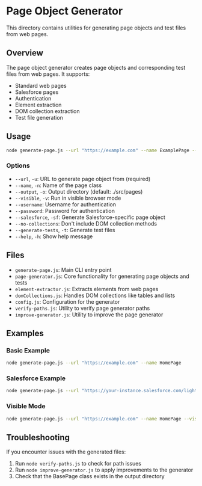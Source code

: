 # Page Object Generator

This directory contains utilities for generating page objects and test files from web pages.

## Overview

The page object generator creates page objects and corresponding test files from web pages. It supports:

- Standard web pages
- Salesforce pages
- Authentication
- Element extraction
- DOM collection extraction
- Test file generation

## Usage

```bash
node generate-page.js --url "https://example.com" --name ExamplePage --generate-tests
```

### Options

- `--url`, `-u`: URL to generate page object from (required)
- `--name`, `-n`: Name of the page class
- `--output`, `-o`: Output directory (default: ./src/pages)
- `--visible`, `-v`: Run in visible browser mode
- `--username`: Username for authentication
- `--password`: Password for authentication
- `--salesforce`, `-sf`: Generate Salesforce-specific page object
- `--no-collections`: Don't include DOM collection methods
- `--generate-tests`, `-t`: Generate test files
- `--help`, `-h`: Show help message

## Files

- `generate-page.js`: Main CLI entry point
- `page-generator.js`: Core functionality for generating page objects and tests
- `element-extractor.js`: Extracts elements from web pages
- `domCollections.js`: Handles DOM collections like tables and lists
- `config.js`: Configuration for the generator
- `verify-paths.js`: Utility to verify page generator paths
- `improve-generator.js`: Utility to improve the page generator

## Examples

### Basic Example

```bash
node generate-page.js --url "https://example.com" --name HomePage
```

### Salesforce Example

```bash
node generate-page.js --url "https://your-instance.salesforce.com/lightning/o/Contact/new" --name ContactForm --salesforce --username "user@example.com" --password "password" --generate-tests
```

### Visible Mode

```bash
node generate-page.js --url "https://example.com" --name HomePage --visible
```

## Troubleshooting

If you encounter issues with the generated files:

1. Run `node verify-paths.js` to check for path issues
2. Run `node improve-generator.js` to apply improvements to the generator
3. Check that the BasePage class exists in the output directory